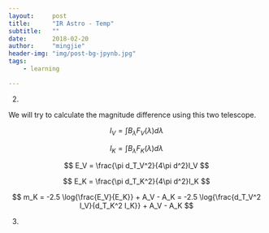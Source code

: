 ```yaml
---
layout:     post
title:      "IR Astro - Temp"
subtitle:   ""
date:       2018-02-20
author:     "mingjie"
header-img: "img/post-bg-jpynb.jpg"
tags:
    - learning

---
```


2.

We will try to calculate the magnitude difference using this two telescope.

$$ I_V = \int B_\lambda F_V(\lambda) d\lambda $$

$$ I_K = \int B_\lambda F_K(\lambda) d\lambda $$

$$ E_V = \frac{\pi d_T_V^2}{4\pi d^2}I_V $$

$$ E_K = \frac{\pi d_T_K^2}{4\pi d^2}I_K $$

$$ m_K = -2.5 \log{\frac{E_V}{E_K}} + A_V - A_K = -2.5 \log{\frac{d_T_V^2 I_V}{d_T_K^2 I_K}} + A_V - A_K $$

3.
